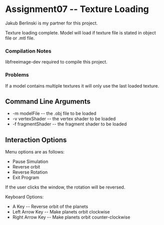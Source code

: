 Assignment07 -- Texture Loading
===============================
Jakub Berlinski is my partner for this project.

Texture loading complete. Model will load if texture file is stated in object file or .mtl file.

### Compilation Notes ###
libfreeimage-dev required to compile this project.

### Problems ###
If a model contains multiple textures it will only use the last loaded texture.

## Command Line Arguments ##
* -m modelFile -- the .obj file to be loaded
* -v vertexShader -- the vertex shader to be loaded
* -f fragmentShader -- the fragment shader to be loaded

## Interaction Options ##
Menu options are as follows:

* Pause Simulation
* Reverse orbit
* Reverse Rotation
* Exit Program

If the user clicks the window, the rotation will be reversed.

Keyboard Options:

* A Key -- Reverse orbit of the planets
* Left Arrow Key -- Make planets orbit clockwise
* Right Arrow Key -- Make planets orbit counter-clockwise
